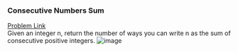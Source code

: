 ###  __Consecutive Numbers Sum__
[Problem Link](https://leetcode.com/problems/consecutive-numbers-sum/) \
Given an integer n, return the number of ways you can write n as the sum of consecutive positive integers.
![image](https://user-images.githubusercontent.com/51910127/132951382-be864b47-0160-42e6-9308-d9db3243e1dd.png)

